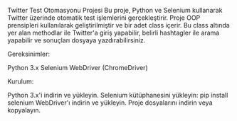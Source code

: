 Twitter Test Otomasyonu Projesi
Bu proje, Python ve Selenium kullanarak Twitter üzerinde otomatik test işlemlerini gerçekleştirir. 
Proje OOP prensipleri kullanılarak geliştirilmiştir ve bir adet class içerir. 
Bu class altında yer alan methodlar ile Twitter'a giriş yapabilir, belirli hashtagler ile arama yapabilir ve sonuçları dosyaya yazdırabilirsiniz.

Gereksinimler:

Python 3.x
Selenium
WebDriver (ChromeDriver)

Kurulum:

Python 3.x'i indirin ve yükleyin.
Selenium kütüphanesini yükleyin: pip install selenium
WebDriver'ı indirin ve yükleyin.
Proje dosyalarını indirin veya kopyalayın.
